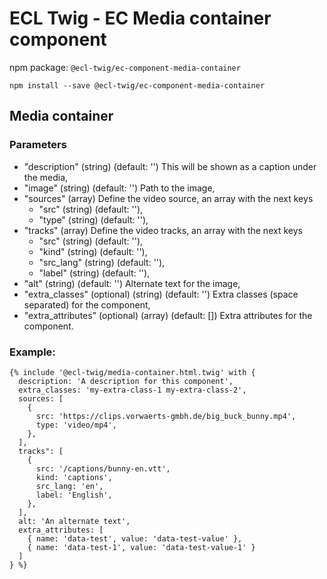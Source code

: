 # ECL Twig - EC Media container component

npm package: `@ecl-twig/ec-component-media-container`

```shell
npm install --save @ecl-twig/ec-component-media-container
```

## Media container

### Parameters

- "description" (string) (default: '') This will be shown as a caption under the media,
- "image" (string) (default: '') Path to the image,
- "sources" (array) Define the video source, an array with the next keys
  - "src" (string) (default: ''),
  - "type" (string) (default: ''),
- "tracks" (array) Define the video tracks, an array with the next keys
  - "src" (string) (default: ''),
  - "kind" (string) (default: ''),
  - "src_lang" (string) (default: ''),
  - "label" (string) (default: ''),
- "alt" (string) (default: '') Alternate text for the image,
- "extra_classes" (optional) (string) (default: '') Extra classes (space separated) for the component,
- "extra_attributes" (optional) (array) (default: []) Extra attributes for the component.

### Example:

<!-- prettier-ignore -->
```twig
{% include '@ecl-twig/media-container.html.twig' with { 
  description: 'A description for this component', 
  extra_classes: 'my-extra-class-1 my-extra-class-2', 
  sources: [ 
    { 
      src: 'https://clips.vorwaerts-gmbh.de/big_buck_bunny.mp4', 
      type: 'video/mp4', 
  	}, 
  ], 
  tracks": [ 
	{ 
      src: '/captions/bunny-en.vtt', 
      kind: 'captions', 
      src_lang: 'en', 
      label: 'English', 
    }, 
  ], 
  alt: 'An alternate text', 
  extra_attributes: [ 
    { name: 'data-test', value: 'data-test-value' },  
    { name: 'data-test-1', value: 'data-test-value-1' }  
  ] 
} %}
```
